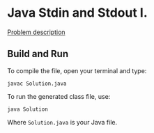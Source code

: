# Java Stdin and Stdout I.

[Problem description](https://www.hackerrank.com/challenges/java-stdin-and-stdout-1)

## Build and Run

To compile the file, open your terminal and type:
```
javac Solution.java
```

To run the generated class file, use:
```
java Solution
```

Where `Solution.java` is your Java file.
